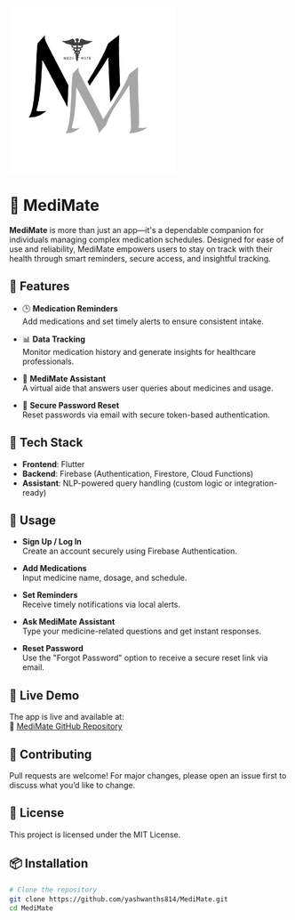 <img align="center" width="300" height="300" src="images/MediMate.png">


# 💊 MediMate

**MediMate** is more than just an app—it's a dependable companion for individuals managing complex medication schedules. Designed for ease of use and reliability, MediMate empowers users to stay on track with their health through smart reminders, secure access, and insightful tracking.



## 🚀 Features

- 🕒 **Medication Reminders**  
  Add medications and set timely alerts to ensure consistent intake.

- 📊 **Data Tracking**  
  Monitor medication history and generate insights for healthcare professionals.

- 🧠 **MediMate Assistant**  
  A virtual aide that answers user queries about medicines and usage.

- 🔐 **Secure Password Reset**  
  Reset passwords via email with secure token-based authentication.


## 🧰 Tech Stack

- **Frontend**: Flutter  
- **Backend**: Firebase (Authentication, Firestore, Cloud Functions)  
- **Assistant**: NLP-powered query handling (custom logic or integration-ready)



## 🧪 Usage

- **Sign Up / Log In**  
  Create an account securely using Firebase Authentication.

- **Add Medications**  
  Input medicine name, dosage, and schedule.

- **Set Reminders**  
  Receive timely notifications via local alerts.

- **Ask MediMate Assistant**  
  Type your medicine-related questions and get instant responses.

- **Reset Password**  
  Use the "Forgot Password" option to receive a secure reset link via email.



## 📱 Live Demo

The app is live and available at:  
🔗 [MediMate GitHub Repository](https://github.com/yashwanths814/MediMate)



## 🤝 Contributing

Pull requests are welcome! For major changes, please open an issue first to discuss what you’d like to change.



## 📄 License

This project is licensed under the MIT License.



## 📦 Installation

```bash
# Clone the repository
git clone https://github.com/yashwanths814/MediMate.git
cd MediMate





